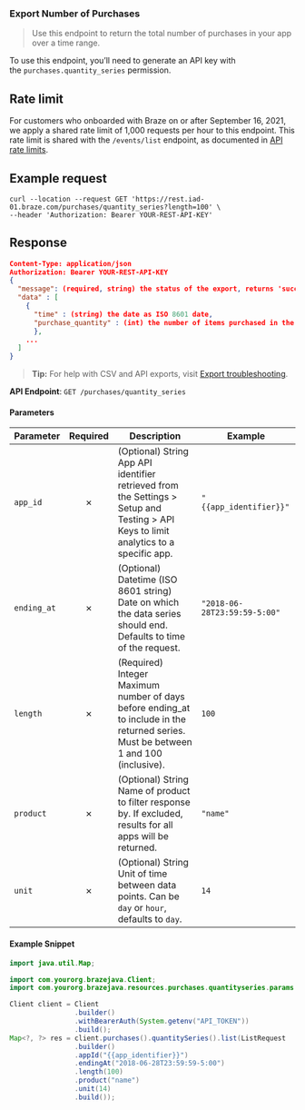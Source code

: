 
### Export Number of Purchases <a name="list"></a>

> Use this endpoint to return the total number of purchases in your app over a time range. 
  

To use this endpoint, you’ll need to generate an API key with the `purchases.quantity_series` permission.

## Rate limit

For customers who onboarded with Braze on or after September 16, 2021, we apply a shared rate limit of 1,000 requests per hour to this endpoint. This rate limit is shared with the `/events/list` endpoint, as documented in [API rate limits](https://www.braze.com/docs/api/api_limits/).

## Example request

```
curl --location --request GET 'https://rest.iad-01.braze.com/purchases/quantity_series?length=100' \
--header 'Authorization: Bearer YOUR-REST-API-KEY'

```

## Response

``` json
Content-Type: application/json
Authorization: Bearer YOUR-REST-API-KEY
{
  "message": (required, string) the status of the export, returns 'success' when completed without errors,
  "data" : [
    {
      "time" : (string) the date as ISO 8601 date,
      "purchase_quantity" : (int) the number of items purchased in the time period
      },
    ...
  ]
}

```

> **Tip:** For help with CSV and API exports, visit [Export troubleshooting](https://www.braze.com/docs/user_guide/data_and_analytics/export_braze_data/export_troubleshooting/).

**API Endpoint**: `GET /purchases/quantity_series`

#### Parameters

| Parameter | Required | Description | Example |
|-----------|:--------:|-------------|--------|
| `app_id` | ✗ | (Optional) String App API identifier retrieved from the Settings > Setup and Testing > API Keys to limit analytics to a specific app. | `"{{app_identifier}}"` |
| `ending_at` | ✗ | (Optional) Datetime (ISO 8601 string) Date on which the data series should end. Defaults to time of the request. | `"2018-06-28T23:59:59-5:00"` |
| `length` | ✗ | (Required) Integer Maximum number of days before ending_at to include in the returned series. Must be between 1 and 100 (inclusive). | `100` |
| `product` | ✗ | (Optional) String Name of product to filter response by. If excluded, results for all apps will be returned. | `"name"` |
| `unit` | ✗ | (Optional) String Unit of time between data points. Can be `day` or `hour`, defaults to `day`.  | `14` |

#### Example Snippet

```java
import java.util.Map;

import com.yourorg.brazejava.Client;
import com.yourorg.brazejava.resources.purchases.quantityseries.params.ListRequest;

Client client = Client
                .builder()
                .withBearerAuth(System.getenv("API_TOKEN"))
                .build();
Map<?, ?> res = client.purchases().quantitySeries().list(ListRequest
                .builder()
                .appId("{{app_identifier}}")
                .endingAt("2018-06-28T23:59:59-5:00")
                .length(100)
                .product("name")
                .unit(14)
                .build());
```
